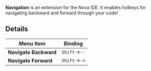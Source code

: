 **Navigation** is an extension for the Nova IDE. It enables hotkeys for navigating backward and forward through your code!

## Details

| Menu Item              | Binding         |
| ---------------------- | --------------- |
| **Navigate Backward**  | `Shift-⌘--`     |
| **Navigate Forward**   | `Shift-⌘-=`     |
